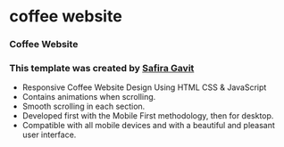 # coffee website
### Coffee Website

### This template was created by <a href="https://github.com/safira814">Safira Gavit</a>

- Responsive Coffee Website Design Using HTML CSS & JavaScript
- Contains animations when scrolling.
- Smooth scrolling in each section.
- Developed first with the Mobile First methodology, then for desktop.
- Compatible with all mobile devices and with a beautiful and pleasant user interface.


